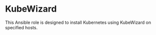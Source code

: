 # KubeWizard
This Ansible role is designed to install Kubernetes using KubeWizard on specified hosts.

